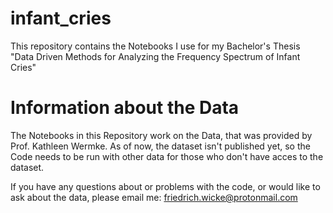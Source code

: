 # infant_cries
This repository contains the Notebooks I use for my Bachelor's Thesis "Data Driven Methods for Analyzing the Frequency Spectrum of Infant Cries"

# Information about the Data
The Notebooks in this Repository work on the Data, that was provided by Prof. Kathleen Wermke.
As of now, the dataset isn't published yet, so the Code needs to be run with other data for those who don't have acces to the dataset.

If you have any questions about or problems with the code, or would like to ask about the data, please email me:
friedrich.wicke@protonmail.com
